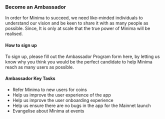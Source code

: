 ### Become an Ambassador

In order for Minima to succeed, we need like-minded individuals to understand our vision and be keen to share it with as many people as possible. Since, It is only at scale that the true power of Minima will be realised.

#### How to sign up

To sign up, please fill out the Ambassador Program form here, by letting us know why you think you would be the perfect candidate to help Minima reach as many users as possible.

#### Ambassador Key Tasks

+ Refer Minima to new users for coins
+ Help us improve the user experience of the app
+ Help us improve the user onboarding experience
+ Help us ensure there are no bugs in the app for the Mainnet launch
+ Evangelise about Minima at events
